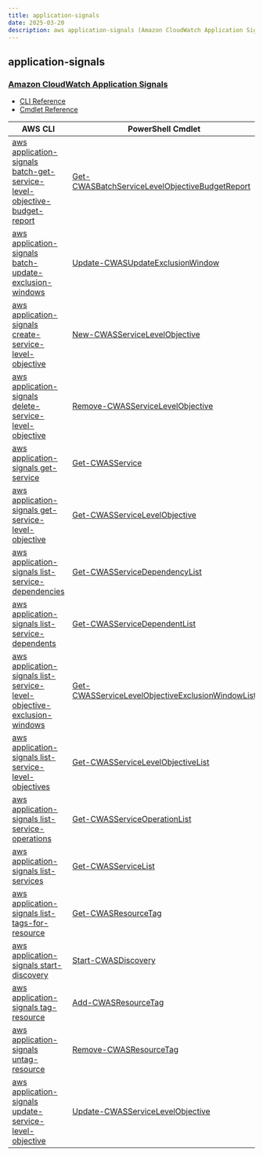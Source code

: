 ```yaml
---
title: application-signals
date: 2025-03-20
description: aws application-signals (Amazon CloudWatch Application Signals) command/cmdlet list.
---
```


## application-signals

### [Amazon CloudWatch Application Signals](https://docs.aws.amazon.com/AmazonCloudWatch/latest/monitoring/CloudWatch-Application-Monitoring-Sections.html)

* [CLI Reference](https://awscli.amazonaws.com/v2/documentation/api/latest/reference/application-signals/index.html)
* [Cmdlet Reference](https://docs.aws.amazon.com/powershell/latest/reference/items/ApplicationSignals_cmdlets.html)

|AWS CLI|PowerShell Cmdlet|
|----|----|
|[aws application-signals batch-get-service-level-objective-budget-report](https://awscli.amazonaws.com/v2/documentation/api/latest/reference/application-signals/batch-get-service-level-objective-budget-report.html)|[Get-CWASBatchServiceLevelObjectiveBudgetReport](https://docs.aws.amazon.com/powershell/latest/reference/items/Get-CWASBatchServiceLevelObjectiveBudgetReport.html)|
|[aws application-signals batch-update-exclusion-windows](https://awscli.amazonaws.com/v2/documentation/api/latest/reference/application-signals/batch-update-exclusion-windows.html)|[Update-CWASUpdateExclusionWindow](https://docs.aws.amazon.com/powershell/latest/reference/items/Update-CWASUpdateExclusionWindow.html)|
|[aws application-signals create-service-level-objective](https://awscli.amazonaws.com/v2/documentation/api/latest/reference/application-signals/create-service-level-objective.html)|[New-CWASServiceLevelObjective](https://docs.aws.amazon.com/powershell/latest/reference/items/New-CWASServiceLevelObjective.html)|
|[aws application-signals delete-service-level-objective](https://awscli.amazonaws.com/v2/documentation/api/latest/reference/application-signals/delete-service-level-objective.html)|[Remove-CWASServiceLevelObjective](https://docs.aws.amazon.com/powershell/latest/reference/items/Remove-CWASServiceLevelObjective.html)|
|[aws application-signals get-service](https://awscli.amazonaws.com/v2/documentation/api/latest/reference/application-signals/get-service.html)|[Get-CWASService](https://docs.aws.amazon.com/powershell/latest/reference/items/Get-CWASService.html)|
|[aws application-signals get-service-level-objective](https://awscli.amazonaws.com/v2/documentation/api/latest/reference/application-signals/get-service-level-objective.html)|[Get-CWASServiceLevelObjective](https://docs.aws.amazon.com/powershell/latest/reference/items/Get-CWASServiceLevelObjective.html)|
|[aws application-signals list-service-dependencies](https://awscli.amazonaws.com/v2/documentation/api/latest/reference/application-signals/list-service-dependencies.html)|[Get-CWASServiceDependencyList](https://docs.aws.amazon.com/powershell/latest/reference/items/Get-CWASServiceDependencyList.html)|
|[aws application-signals list-service-dependents](https://awscli.amazonaws.com/v2/documentation/api/latest/reference/application-signals/list-service-dependents.html)|[Get-CWASServiceDependentList](https://docs.aws.amazon.com/powershell/latest/reference/items/Get-CWASServiceDependentList.html)|
|[aws application-signals list-service-level-objective-exclusion-windows](https://awscli.amazonaws.com/v2/documentation/api/latest/reference/application-signals/list-service-level-objective-exclusion-windows.html)|[Get-CWASServiceLevelObjectiveExclusionWindowList](https://docs.aws.amazon.com/powershell/latest/reference/items/Get-CWASServiceLevelObjectiveExclusionWindowList.html)|
|[aws application-signals list-service-level-objectives](https://awscli.amazonaws.com/v2/documentation/api/latest/reference/application-signals/list-service-level-objectives.html)|[Get-CWASServiceLevelObjectiveList](https://docs.aws.amazon.com/powershell/latest/reference/items/Get-CWASServiceLevelObjectiveList.html)|
|[aws application-signals list-service-operations](https://awscli.amazonaws.com/v2/documentation/api/latest/reference/application-signals/list-service-operations.html)|[Get-CWASServiceOperationList](https://docs.aws.amazon.com/powershell/latest/reference/items/Get-CWASServiceOperationList.html)|
|[aws application-signals list-services](https://awscli.amazonaws.com/v2/documentation/api/latest/reference/application-signals/list-services.html)|[Get-CWASServiceList](https://docs.aws.amazon.com/powershell/latest/reference/items/Get-CWASServiceList.html)|
|[aws application-signals list-tags-for-resource](https://awscli.amazonaws.com/v2/documentation/api/latest/reference/application-signals/list-tags-for-resource.html)|[Get-CWASResourceTag](https://docs.aws.amazon.com/powershell/latest/reference/items/Get-CWASResourceTag.html)|
|[aws application-signals start-discovery](https://awscli.amazonaws.com/v2/documentation/api/latest/reference/application-signals/start-discovery.html)|[Start-CWASDiscovery](https://docs.aws.amazon.com/powershell/latest/reference/items/Start-CWASDiscovery.html)|
|[aws application-signals tag-resource](https://awscli.amazonaws.com/v2/documentation/api/latest/reference/application-signals/tag-resource.html)|[Add-CWASResourceTag](https://docs.aws.amazon.com/powershell/latest/reference/items/Add-CWASResourceTag.html)|
|[aws application-signals untag-resource](https://awscli.amazonaws.com/v2/documentation/api/latest/reference/application-signals/untag-resource.html)|[Remove-CWASResourceTag](https://docs.aws.amazon.com/powershell/latest/reference/items/Remove-CWASResourceTag.html)|
|[aws application-signals update-service-level-objective](https://awscli.amazonaws.com/v2/documentation/api/latest/reference/application-signals/update-service-level-objective.html)|[Update-CWASServiceLevelObjective](https://docs.aws.amazon.com/powershell/latest/reference/items/Update-CWASServiceLevelObjective.html)|

